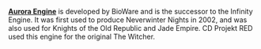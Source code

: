 [**Aurora Engine**](https://en.wikipedia.org/wiki/BioWare#Aurora_Engine) is developed by BioWare and is the successor to the Infinity Engine. It was first used to produce Neverwinter Nights in 2002, and was also used for Knights of the Old Republic and Jade Empire. CD Projekt RED used this engine for the original The Witcher.